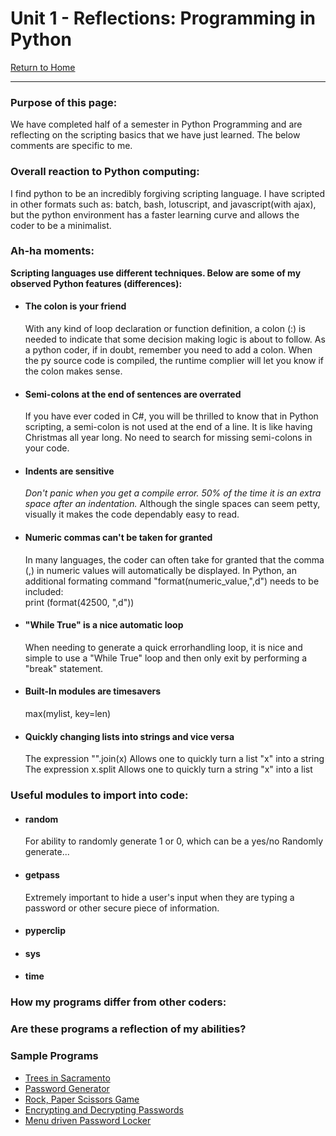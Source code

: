 # Unit 1 - Reflections: Programming in Python
[Return to Home](https://angie-gh.github.io/adix.github.io/)


*********************************************************************************** 


### Purpose of this page:
We have completed half of a semester in Python Programming and are reflecting on the scripting basics that we have just learned.  The below comments are specific to me.

### Overall reaction to Python computing:
I find python to be an incredibly forgiving scripting language. I have scripted in other formats such as: batch, bash, lotuscript, and javascript(with ajax), but the python environment has a faster learning curve and allows the coder to be a minimalist.    

### Ah-ha moments:
**Scripting languages use different techniques.  Below are some of my observed Python features (differences):**
- #### The colon is your friend
	With any kind of loop declaration or function definition, a colon (:) is needed to indicate that some decision making logic is about to follow.  As a python coder, if in doubt, remember you need to add a colon.  When the py source code is compiled, the runtime complier will let you know if the colon makes sense.
- #### Semi-colons at the end of sentences are overrated
	If you have ever coded in C#, you will be thrilled to know that in Python scripting, a semi-colon is not used at the end of a line.  It is like having Christmas all year long.  No need to search for missing semi-colons in your code.
- #### Indents are sensitive
	*Don't panic when you get a compile error.  50% of the time it is an extra space after an indentation.*
	Although the single spaces can seem petty, visually it makes the code dependably easy to read.
- #### Numeric commas can't be taken for granted
	In many languages, the coder can often take for granted that the comma (,) in numeric values will automatically be displayed.  In Python, an additional formating command "format(numeric_value,",d") needs to be included:
	<br/>print (format(42500, ",d"))
- #### "While True" is a nice automatic loop
	When needing to generate a quick errorhandling loop, it is nice and simple to use a "While True" loop and then only exit by performing a "break" statement. 
- #### Built-In modules are timesavers
	max(mylist, key=len)
- #### Quickly changing lists into strings and vice versa
	The expression "".join(x)    Allows one to quickly turn a list "x" into a string
	<br/>The expression x.split    Allows one to quickly turn a string "x" into a list

### Useful modules to import into code:
- #### random
	For ability to randomly generate 1 or 0, which can be a yes/no 
	Randomly generate...
- #### getpass
	Extremely important to hide a user's input when they are typing a password or other secure piece of information.
- #### pyperclip

- #### sys

- #### time

### How my programs differ from other coders:

### Are these programs a reflection of my abilities?

### Sample Programs
- [Trees in Sacramento](https://github.com/Angie-gh/unit1/blob/master/week02_Trees_Angie.py)
- [Password Generator](https://angie-gh.github.io/adix.github.io/hackathon.md)
- [Rock, Paper Scissors Game](https://angie-gh.github.io/adix.github.io/hackathon.md)
- [Encrypting and Decrypting Passwords](https://angie-gh.github.io/adix.github.io/hackathon.md)
- [Menu driven Password Locker](https://angie-gh.github.io/adix.github.io/hackathon.md)

